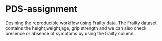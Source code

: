 # PDS-assignment
Desining the reproducible workflow using Frailty data.
The Frailty dataset contains the height,weight,age, grip strength and we can also check presence or absence of symptoms by using the frailty column.
